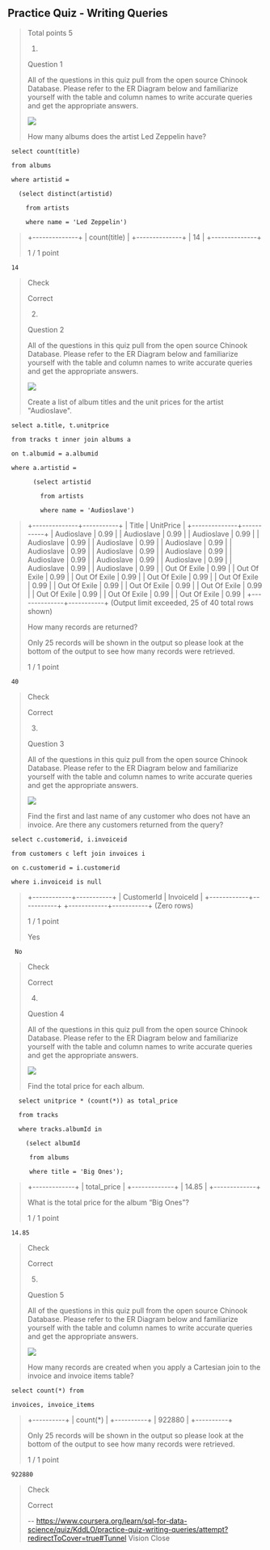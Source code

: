 ## Practice Quiz - Writing Queries
> 
> Total points 5
> 
> 1.
> 
> Question 1
> 
> All of the questions in this quiz pull from the open source Chinook Database. Please refer to the ER Diagram below and familiarize yourself with the table and column names to write accurate queries and get the appropriate answers.
> 
> ![](https://d3c33hcgiwev3.cloudfront.net/imageAssetProxy.v1/UAPENoOVEei4RQ5L9j9nDA_5042a1f0839511e8beb2b5b4ae9fa29a_ER-Diagram.png?expiry=1599350400000&hmac=IjXfLsfy8l2B4Rn58rIdTBN2_dJipWlYpf3l8cQ0_kY)
> 
> How many albums does the artist Led Zeppelin have?
> 
> 

     select count(title)
     
     from albums
     
     where artistid = 
     
       (select distinct(artistid)
     
         from artists 
     
         where name = 'Led Zeppelin')
> 
> 
> +--------------+
> | count(title) |
> +--------------+
> |           14 |
> +--------------+
> 
> 
> 1 / 1 point
> 

     14
> 
> Check
> 
> Correct
> 
> 2.
> 
> Question 2
> 
> All of the questions in this quiz pull from the open source Chinook Database. Please refer to the ER Diagram below and familiarize yourself with the table and column names to write accurate queries and get the appropriate answers.
> 
> ![](https://d3c33hcgiwev3.cloudfront.net/imageAssetProxy.v1/UAPENoOVEei4RQ5L9j9nDA_5042a1f0839511e8beb2b5b4ae9fa29a_ER-Diagram.png?expiry=1599350400000&hmac=IjXfLsfy8l2B4Rn58rIdTBN2_dJipWlYpf3l8cQ0_kY)
> 
> Create a list of album titles and the unit prices for the artist "Audioslave".
> 
>

     select a.title, t.unitprice 
     
     from tracks t inner join albums a 
     
     on t.albumid = a.albumid
     
     where a.artistid = 
     
           (select artistid
     
             from artists
     
             where name = 'Audioslave')
> 
> 
> +--------------+-----------+
> | Title        | UnitPrice |
> +--------------+-----------+
> | Audioslave   |      0.99 |
> | Audioslave   |      0.99 |
> | Audioslave   |      0.99 |
> | Audioslave   |      0.99 |
> | Audioslave   |      0.99 |
> | Audioslave   |      0.99 |
> | Audioslave   |      0.99 |
> | Audioslave   |      0.99 |
> | Audioslave   |      0.99 |
> | Audioslave   |      0.99 |
> | Audioslave   |      0.99 |
> | Audioslave   |      0.99 |
> | Audioslave   |      0.99 |
> | Audioslave   |      0.99 |
> | Out Of Exile |      0.99 |
> | Out Of Exile |      0.99 |
> | Out Of Exile |      0.99 |
> | Out Of Exile |      0.99 |
> | Out Of Exile |      0.99 |
> | Out Of Exile |      0.99 |
> | Out Of Exile |      0.99 |
> | Out Of Exile |      0.99 |
> | Out Of Exile |      0.99 |
> | Out Of Exile |      0.99 |
> | Out Of Exile |      0.99 |
> +--------------+-----------+
> (Output limit exceeded, 25 of 40 total rows shown)
> 
> 
> How many records are returned?
> 
> Only 25 records will be shown in the output so please look at the bottom of the output to see how many records were retrieved.
> 
> 1 / 1 point
> 

     40
> 
> Check
> 
> Correct
> 
> 3.
> 
> Question 3
> 
> All of the questions in this quiz pull from the open source Chinook Database. Please refer to the ER Diagram below and familiarize yourself with the table and column names to write accurate queries and get the appropriate answers.
> 
> ![](https://d3c33hcgiwev3.cloudfront.net/imageAssetProxy.v1/UAPENoOVEei4RQ5L9j9nDA_5042a1f0839511e8beb2b5b4ae9fa29a_ER-Diagram.png?expiry=1599350400000&hmac=IjXfLsfy8l2B4Rn58rIdTBN2_dJipWlYpf3l8cQ0_kY)
> 
> Find the first and last name of any customer who does not have an invoice. Are there any customers returned from the query?
> 
>

     select c.customerid, i.invoiceid
     
     from customers c left join invoices i 
     
     on c.customerid = i.customerid
    
     where i.invoiceid is null
> 
> 
> +------------+-----------+
> | CustomerId | InvoiceId |
> +------------+-----------+
> +------------+-----------+
> (Zero rows)
> 
> 
> 1 / 1 point
> 
>  Yes 
> 

      No 
> 
> Check
> 
> Correct
> 
> 4.
> 
> Question 4
> 
> All of the questions in this quiz pull from the open source Chinook Database. Please refer to the ER Diagram below and familiarize yourself with the table and column names to write accurate queries and get the appropriate answers.
> 
> ![](https://d3c33hcgiwev3.cloudfront.net/imageAssetProxy.v1/UAPENoOVEei4RQ5L9j9nDA_5042a1f0839511e8beb2b5b4ae9fa29a_ER-Diagram.png?expiry=1599350400000&hmac=IjXfLsfy8l2B4Rn58rIdTBN2_dJipWlYpf3l8cQ0_kY)
> 
> Find the total price for each album.
> 
>

       select unitprice * (count(*)) as total_price
       
       from tracks
       
       where tracks.albumId in
       
         (select albumId
       
          from albums
       
          where title = 'Big Ones');
> 
> 
> +-------------+
> | total_price |
> +-------------+
> |       14.85 |
> +-------------+
> 
> What is the total price for the album “Big Ones”?
> 
> 1 / 1 point
> 

     14.85
> 
> Check
> 
> Correct
> 
> 5.
> 
> Question 5
> 
> All of the questions in this quiz pull from the open source Chinook Database. Please refer to the ER Diagram below and familiarize yourself with the table and column names to write accurate queries and get the appropriate answers.
> 
> ![](https://d3c33hcgiwev3.cloudfront.net/imageAssetProxy.v1/UAPENoOVEei4RQ5L9j9nDA_5042a1f0839511e8beb2b5b4ae9fa29a_ER-Diagram.png?expiry=1599350400000&hmac=IjXfLsfy8l2B4Rn58rIdTBN2_dJipWlYpf3l8cQ0_kY)
> 
> How many records are created when you apply a Cartesian join to the invoice and invoice items table?
> 
> 

     select count(*) from 
     
     invoices, invoice_items
> 
> +----------+
> | count(*) |
> +----------+
> |   922880 |
> +----------+
> 
> 
> Only 25 records will be shown in the output so please look at the bottom of the output to see how many records were retrieved.
> 
> 1 / 1 point
> 

     922880
> 
> Check
> 
> Correct
>
> -- https://www.coursera.org/learn/sql-for-data-science/quiz/KddLO/practice-quiz-writing-queries/attempt?redirectToCover=true#Tunnel Vision Close
